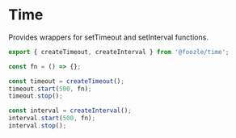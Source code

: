 # Time

Provides wrappers for setTimeout and setInterval functions.  

```javascript
export { createTimeout, createInterval } from '@foozle/time';

const fn = () => {};

const timeout = createTimeout();
timeout.start(500, fn);
timeout.stop();

const interval = createInterval();
interval.start(500, fn);
interval.stop();
```
